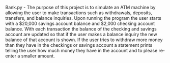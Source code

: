  Bank.py - The purpose of this project is to simulate an ATM machine by allowing the user to make transactions such as
 withdrawals, deposits, transfers, and balance inquiries. Upon running the program the user starts with a $20,000 savings account
 balance and $2,000 checking account balance. With each transaction the balance of the checking and savings account are updated
 so that if the user makes a balance inquiry the new balance of that account is shown. If the user tries to withdraw more money than they have in the checkings or savings 
 account a statement prints telling the user how much money they have in the account and to please re-enter a smaller amount.
